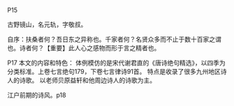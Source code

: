P15

古野镜山，名元轨，字敬叔。

自序：扶桑者何？吾日东之异称也。千家者何？名贤众多而不止于数十百家之谓也。诗者何？【重要】此人心之感物而形于言之精者也。

P17 本文的内容和特色：
体例模仿的是宋代谢君直的《唐诗绝句精选》，以四季为分类标准。上卷七言绝句179，下卷七言律诗91首。
特点是收录了很多九州地区诗人的诗歌。
以老师贝原益轩和他周边诗人的诗歌为主。

江户前期的诗风。p18
